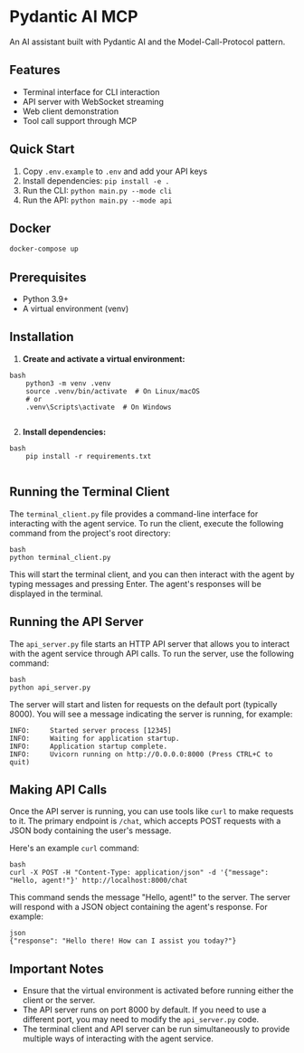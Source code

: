 # Pydantic AI MCP

An AI assistant built with Pydantic AI and the Model-Call-Protocol pattern.

## Features

- Terminal interface for CLI interaction
- API server with WebSocket streaming
- Web client demonstration
- Tool call support through MCP

## Quick Start

1. Copy `.env.example` to `.env` and add your API keys
2. Install dependencies: `pip install -e .`
3. Run the CLI: `python main.py --mode cli`
4. Run the API: `python main.py --mode api`

## Docker

```bash
docker-compose up
```

## Prerequisites

- Python 3.9+
- A virtual environment (venv)

## Installation

1.  **Create and activate a virtual environment:**
```
bash
    python3 -m venv .venv
    source .venv/bin/activate  # On Linux/macOS
    # or
    .venv\Scripts\activate  # On Windows
    
```
2.  **Install dependencies:**
```
bash
    pip install -r requirements.txt
    
```
## Running the Terminal Client

The `terminal_client.py` file provides a command-line interface for interacting with the agent service.  To run the client, execute the following command from the project's root directory:
```
bash
python terminal_client.py
```
This will start the terminal client, and you can then interact with the agent by typing messages and pressing Enter. The agent's responses will be displayed in the terminal.

## Running the API Server

The `api_server.py` file starts an HTTP API server that allows you to interact with the agent service through API calls.  To run the server, use the following command:
```
bash
python api_server.py
```
The server will start and listen for requests on the default port (typically 8000).  You will see a message indicating the server is running, for example:
```
INFO:     Started server process [12345]
INFO:     Waiting for application startup.
INFO:     Application startup complete.
INFO:     Uvicorn running on http://0.0.0.0:8000 (Press CTRL+C to quit)
```
## Making API Calls

Once the API server is running, you can use tools like `curl` to make requests to it.  The primary endpoint is `/chat`, which accepts POST requests with a JSON body containing the user's message.

Here's an example `curl` command:
```
bash
curl -X POST -H "Content-Type: application/json" -d '{"message": "Hello, agent!"}' http://localhost:8000/chat
```
This command sends the message "Hello, agent!" to the server. The server will respond with a JSON object containing the agent's response.  For example:
```
json
{"response": "Hello there! How can I assist you today?"}
```
## Important Notes

*   Ensure that the virtual environment is activated before running either the client or the server.
*   The API server runs on port 8000 by default.  If you need to use a different port, you may need to modify the `api_server.py` code.
*   The terminal client and API server can be run simultaneously to provide multiple ways of interacting with the agent service.